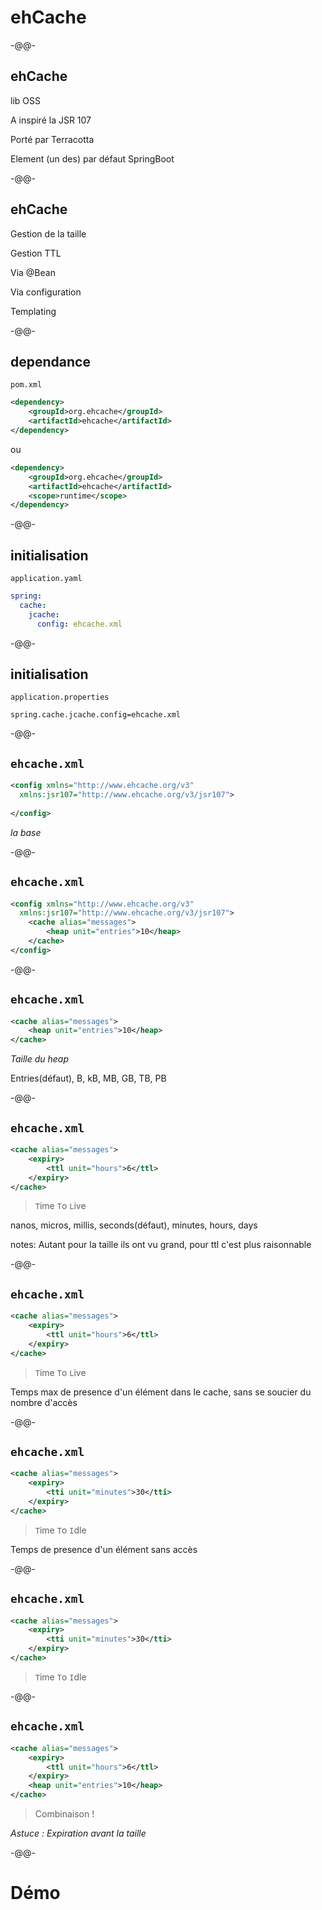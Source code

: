 # ehCache<!-- .element style="font-family: 'Sedgwick Ave', cursive; "--> 

-@@-

## ehCache

lib OSS

A inspiré la JSR 107

Porté par Terracotta

Element (un des) par défaut SpringBoot

-@@-

## ehCache

Gestion de la taille

Gestion TTL

Via @Bean<!-- .element class="fragment fade-out" -->

Via configuration

Templating

-@@-

## dependance

`pom.xml`

```xml
<dependency>
    <groupId>org.ehcache</groupId>
    <artifactId>ehcache</artifactId>
</dependency>
```
ou<!-- .element class="fragment" -->
```xml
<dependency>
    <groupId>org.ehcache</groupId>
    <artifactId>ehcache</artifactId>
    <scope>runtime</scope>
</dependency>
```
<!-- .element class="fragment" -->

-@@-

## initialisation

`application.yaml`

```yaml
spring:
  cache:
    jcache:
      config: ehcache.xml
```

-@@-

## initialisation

`application.properties`

```
spring.cache.jcache.config=ehcache.xml
```

-@@-

## `ehcache.xml`

```xml
<config xmlns="http://www.ehcache.org/v3"
  xmlns:jsr107="http://www.ehcache.org/v3/jsr107">
    
</config>
```
*la base*

-@@-

## `ehcache.xml`

```xml
<config xmlns="http://www.ehcache.org/v3"
  xmlns:jsr107="http://www.ehcache.org/v3/jsr107">
    <cache alias="messages">
        <heap unit="entries">10</heap>
    </cache>
</config>
```

-@@-

## `ehcache.xml`

```xml
<cache alias="messages">
    <heap unit="entries">10</heap>
</cache>
```

*Taille du heap*

Entries(défaut), B, kB, MB, GB, TB, PB<!-- .element class="fragment" -->

-@@-

## `ehcache.xml`

```xml
<cache alias="messages">
    <expiry>
        <ttl unit="hours">6</ttl>
    </expiry>
</cache>
```
> `T`ime `T`o `L`ive

nanos, micros, millis, seconds(défaut), minutes, hours, days<!-- .element class="fragment" -->

notes:
Autant pour la taille ils ont vu grand, pour ttl c'est plus raisonnable

-@@-

## `ehcache.xml`

```xml
<cache alias="messages">
    <expiry>
        <ttl unit="hours">6</ttl>
    </expiry>
</cache>
```
> `T`ime `T`o `L`ive

Temps max de presence d'un élément dans le cache, sans se soucier du nombre d'accès

-@@-

## `ehcache.xml`

```xml
<cache alias="messages">
    <expiry>
        <tti unit="minutes">30</tti>
    </expiry>
</cache>
```
> `T`ime `T`o `I`dle

Temps de presence d'un élément sans accès

-@@-

## `ehcache.xml`

```xml
<cache alias="messages">
    <expiry>
        <tti unit="minutes">30</tti>
    </expiry>
</cache>
```
> `T`ime `T`o `I`dle


-@@-

## `ehcache.xml`

```xml
<cache alias="messages">
    <expiry>
        <ttl unit="hours">6</ttl>
    </expiry>
    <heap unit="entries">10</heap>
</cache>
```

> Combinaison !

*Astuce : Expiration avant la taille*<!-- .element class="fragment" -->

-@@-

# Démo